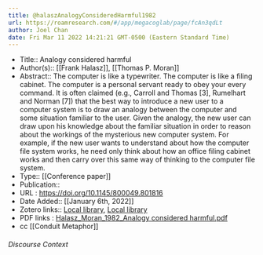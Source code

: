 ```yaml
---
title: @halaszAnalogyConsideredHarmful1982
url: https://roamresearch.com/#/app/megacoglab/page/fcAn3qdLt
author: Joel Chan
date: Fri Mar 11 2022 14:21:21 GMT-0500 (Eastern Standard Time)
---
```


- Title:: Analogy considered harmful
- Author(s):: [[Frank Halasz]], [[Thomas P. Moran]]
- Abstract:: The computer is like a typewriter. The computer is like a filing cabinet. The computer is a personal servant ready to obey your every command. It is often claimed (e.g., Carroll and Thomas [3], Rumelhart and Norman [7]) that the best way to introduce a new user to a computer system is to draw an analogy between the computer and some situation familiar to the user. Given the analogy, the new user can draw upon his knowledge about the familiar situation in order to reason about the workings of the mysterious new computer system. For example, if the new user wants to understand about how the computer file system works, he need only think about how an office filing cabinet works and then carry over this same way of thinking to the computer file system.
- Type:: [[Conference paper]]
- Publication::
- URL : https://doi.org/10.1145/800049.801816
- Date Added:: [[January 6th, 2022]]
- Zotero links:: [Local library](zotero://select/groups/2451508/items/QTUKJN48), [Local library](https://www.zotero.org/groups/2451508/items/QTUKJN48)
- PDF links : [Halasz_Moran_1982_Analogy considered harmful.pdf](zotero://open-pdf/groups/2451508/items/I4M24L2N)
- cc [[Conduit Metaphor]]

###### Discourse Context


